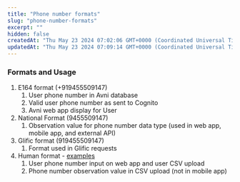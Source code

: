 ```yaml
---
title: "Phone number formats"
slug: "phone-number-formats"
excerpt: ""
hidden: false
createdAt: "Thu May 23 2024 07:02:06 GMT+0000 (Coordinated Universal Time)"
updatedAt: "Thu May 23 2024 07:09:14 GMT+0000 (Coordinated Universal Time)"
---
```

### Formats and Usage

1. E164 format (+919455509147)
   1. User phone number in Avni database
   2. Valid user phone number as sent to Cognito
   3. Avni web app display for User
2. National Format (9455509147)
   1. Observation value for phone number data type (used in web app, mobile app, and external API)
3. Glific format (919455509147)
   1. Format used in Glific requests
4. Human format - [examples](https://github.com/avniproject/avni-server/blob/b846c627f7306514f284c6511d7ac8c149f82596/avni-server-api/src/test/java/org/avni/server/domain/framework/PhoneNumberTest.java#L12)
   1. User phone number input on web app and user CSV upload
   2. Phone number observation value in CSV upload (not in mobile app)
